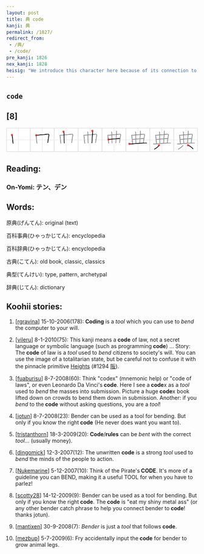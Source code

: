 ```yaml
---
layout: post
title: 典 code
kanji: 典
permalink: /1827/
redirect_from:
 - /典/
 - /code/
pre_kanji: 1826
nex_kanji: 1828
heisig: "We introduce this character here because of its connection to the book-related kanji treated above. It is based on the character for <i>bend</i> (frame 1256), whose last stroke is lengthened to coincide with the first stroke of the element for <i>tool</i>."
---
```


## `code`

## [8]

<div class="stroke"><img src="../images/E585B8.png" /></div>

## Reading:

### On-Yomi: テン、デン

## Words:

原典(げんてん): original (text)

百科事典(ひゃっかじてん): encyclopedia

百科辞典(ひゃっかじてん): encyclopedia

古典(こてん): old book, classic, classics

典型(てんけい): type, pattern, archetypal

辞典(じてん): dictionary

## Koohii stories:

1) [<a href="http://kanji.koohii.com/profile/rgravina">rgravina</a>] 15-10-2006(178): <strong>Coding</strong> is a <em>tool</em> which you can use to <em>bend</em> the computer to your will. 

2) [<a href="http://kanji.koohii.com/profile/vileru">vileru</a>] 8-1-2010(75): This kanji means a<strong> code</strong> of law, not a secret language or symbolic language (such as programming<strong> code</strong>) ... Story: The<strong> code</strong> of law is a <em>tool</em> used to <em>bend</em> citizens to society&#039;s will. You can use the image of a totalitarian state, but be careful not to confuse it with the pinnacle primitive <a href="../1294">Heights</a> <span class="index">(#1294 <a href="http://jisho.org/kanji/details/阪">阪</a>)</span>. 

3) [<a href="http://kanji.koohii.com/profile/fuaburisu">fuaburisu</a>] 8-7-2008(60): Think &quot;codex&quot; (mnemonic help) or &quot;code of laws&quot;, or even Leonardo Da Vinci&#039;s<strong> code</strong>. Here I see a<strong> code</strong>x as a <em>tool</em> used to <em>bend</em> the masses into submission. Picture a huge<strong> code</strong>x book lifted down on crowds to bend them down in submission. Another: if you <em>bend</em> to the<strong> code</strong> without asking questions, you are a <em>tool</em>! 

4) [<a href="http://kanji.koohii.com/profile/jotun">jotun</a>] 8-7-2008(23): Bender can be used as a tool for bending. But only if you know the right<strong> code</strong> (He never does want you want to). 

5) [<a href="http://kanji.koohii.com/profile/tristanthorn">tristanthorn</a>] 18-3-2009(20): <strong>Code</strong>/<strong>rules</strong> can be <em>bent</em> with the correct <em>tool</em>... (usually money). 

6) [<a href="http://kanji.koohii.com/profile/dingomick">dingomick</a>] 12-3-2007(12): The unwritten <strong>code</strong> is a strong <em>tool</em> used to <em>bend</em> the minds of the people to action. 

7) [<a href="http://kanji.koohii.com/profile/Nukemarine">Nukemarine</a>] 5-12-2007(10): Think of the Pirate&#039;s<strong> CODE</strong>. It&#039;s more of a guideline you can BEND, making it a useful TOOL for when you have to parlez! 

8) [<a href="http://kanji.koohii.com/profile/scotty28">scotty28</a>] 14-12-2009(9): Bender can be used as a tool for bending. But only if you know the right<strong> code</strong>. The<strong> code</strong> is &quot;eat my shiny metal ass&quot; (or any other bender catch phrase to help you connect bender to<strong> code</strong>! thanks jotun). 

9) [<a href="http://kanji.koohii.com/profile/mantixen">mantixen</a>] 30-9-2008(7): <em>Bender</em> is just a <em>tool</em> that follows<strong> code</strong>. 

10) [<a href="http://kanji.koohii.com/profile/mezbup">mezbup</a>] 5-7-2009(6): Fry accidentally input the<strong> code</strong> for bender to grow animal legs. 
